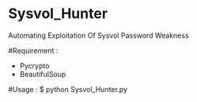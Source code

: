 # Sysvol_Hunter
Automating Exploitation Of Sysvol Password Weakness

#Requirement :
 - Pycrypto
 - BeautifulSoup
 
#Usage : 
$ python Sysvol_Hunter.py


